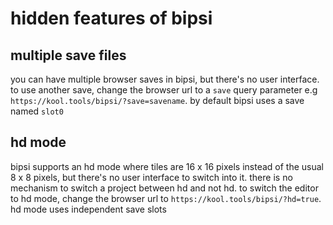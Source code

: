 # hidden features of bipsi

## multiple save files

you can have multiple browser saves in bipsi, but there's no user interface. to use another save, change the browser url to a `save` query parameter e.g `https://kool.tools/bipsi/?save=savename`. by default bipsi uses a save named `slot0`

## hd mode

bipsi supports an hd mode where tiles are 16 x 16 pixels instead of the usual 8 x 8 pixels, but there's no user interface to switch into it. there is no mechanism to switch a project between hd and not hd. to switch the editor to hd mode, change the browser url to `https://kool.tools/bipsi/?hd=true`. hd mode uses independent save slots 
